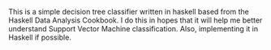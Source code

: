 This is a simple decision tree classifier written in haskell based from the Haskell Data Analysis Cookbook. I do this in hopes that it will help me better understand Support Vector Machine classification. Also, implementing it in Haskell if possible.
